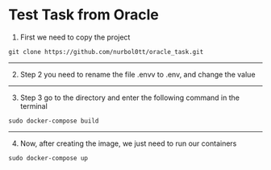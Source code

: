 # Test Task from Oracle

1. First we need to copy the project
```
git clone https://github.com/nurbol0tt/oracle_task.git
```
___
2. Step 2 you need to rename the file .envv to .env, and change the value

___
3. Step 3 go to the directory and enter the following command in the terminal

```
sudo docker-compose build
```
___
4. Now, after creating the image, we just need to run our containers

```
sudo docker-compose up
```
